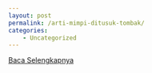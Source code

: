 ```yaml
---
layout: post
permalink: /arti-mimpi-ditusuk-tombak/
categories:
    - Uncategorized
---
```


[Baca Selengkapnya](/07)